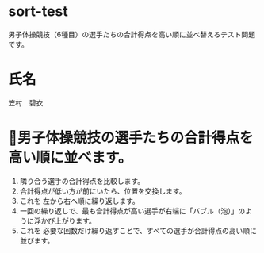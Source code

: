 # sort-test
男子体操競技（6種目）の選手たちの合計得点を高い順に並べ替えるテスト問題です。

# 氏名
笠村　碧衣

# 🏅男子体操競技の選手たちの合計得点を高い順に並べます。

1. 隣り合う選手の合計得点を比較します。
2. 合計得点が低い方が前にいたら、位置を交換します。
3. これを 左から右へ順に繰り返します。
4. 一回の繰り返しで、最も合計得点が高い選手が右端に「バブル（泡）」のように浮かび上がります。
5. これを 必要な回数だけ繰り返すことで、すべての選手が合計得点の高い順に並びます。
